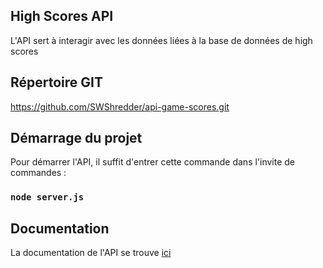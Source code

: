 ## High Scores API

L'API sert à interagir avec les données liées à la base de données de high scores

## Répertoire GIT

https://github.com/SWShredder/api-game-scores.git

## Démarrage du projet

Pour démarrer l'API, il suffit d'entrer cette commande dans l'invite de commandes :

### `node server.js`

## Documentation

La documentation de l'API se trouve [ici](./documentation)
